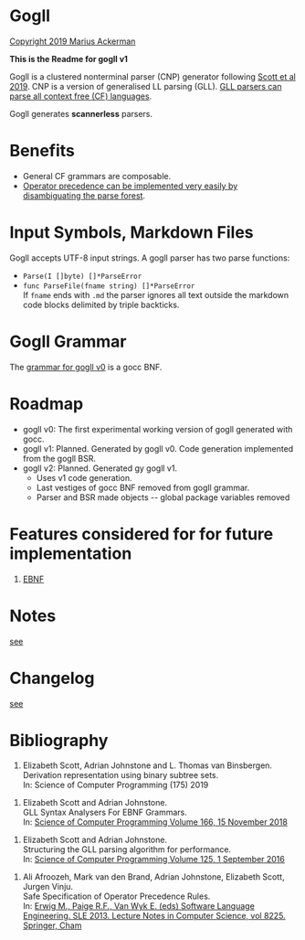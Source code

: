 # Gogll
[Copyright 2019 Marius Ackerman](License.txt)

**This is the Readme for gogll v1**

Gogll is a clustered nonterminal parser (CNP) generator following [Scott et al 2019](#Scott-et-al-2019). CNP is a version of generalised LL parsing (GLL). [GLL parsers can parse all context free (CF) languages](#Scott-et-al-2016).

Gogll generates **scannerless** parsers.

# Benefits
* General CF grammars are composable.
* [Operator precedence can be implemented very easily by disambiguating the parse forest](#Afroozeh-et-al-2019).

# Input Symbols, Markdown Files
Gogll accepts UTF-8 input strings. 
A gogll parser has two parse functions: 
* `Parse(I []byte) []*ParseError`
* `func ParseFile(fname string) []*ParseError`   
If `fname` ends with `.md` the parser ignores all text outside the markdown code blocks delimited by triple backticks. 

# Gogll Grammar
The [grammar for gogll v0](gogll.bnf) is a gocc BNF.


# Roadmap

* gogll v0: The first experimental working version of gogll generated with gocc.
* gogll v1: Planned. Generated by gogll v0. Code generation implemented from the gogll BSR.
* gogll v2: Planned. Generated gy gogll v1. 
  * Uses v1 code generation. 
  * Last vestiges of gocc BNF removed from gogll grammar.
  * Parser and BSR made objects -- global package variables removed

# Features considered for for future implementation
1. [EBNF](#Scott-et-al-2018)

# Notes
[see](notes.md)

# Changelog
[see](ChangeLog.md)

# Bibliography
<a name="Scott-et-al-2019"></a>
1. Elizabeth Scott, Adrian Johnstone and L. Thomas van Binsbergen.  
Derivation representation using binary subtree sets.  
In: Science of Computer Programming (175) 2019

<a name="Scott-et-al-2018"></a>
1. Elizabeth Scott and Adrian Johnstone.   
GLL Syntax Analysers For EBNF Grammars.   
In: [Science of Computer Programming
Volume 166, 15 November 2018](https://pure.royalholloway.ac.uk/portal/en/publications/gll-syntax-analysers-for-ebnf-grammars(58d1ec5e-28df-486a-879e-36d58a9f8abf).html)

<a name="Scott-et-al-2016"></a>
1. Elizabeth Scott and Adrian Johnstone.   
Structuring the GLL parsing algorithm for performance.   
In: [Science of Computer Programming
Volume 125, 1 September 2016](https://pure.royalholloway.ac.uk/portal/en/publications/structuring-the-gll-parsing-algorithm-for-performance(a95fc020-9918-4f17-a87a-845e2aee12b8).html)

<a name="Afroozeh-et-al-2013"></a>
1. Ali Afroozeh, Mark van den Brand, Adrian Johnstone, Elizabeth Scott, Jurgen Vinju.   
Safe Specification of Operator Precedence Rules.   
In: [Erwig M., Paige R.F., Van Wyk E. (eds) Software Language Engineering. SLE 2013. Lecture Notes in Computer Science, vol 8225. Springer, Cham](https://pure.royalholloway.ac.uk/portal/en/publications/safe-specification-of-operator-precedence-rules(0287d70e-92b8-4204-aafb-15a81de84968).html)